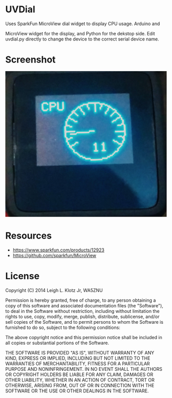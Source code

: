 # UVDial

Uses SparkFun MicroView dial widget to display CPU usage.  Arduino and

MicroView widget for the display, and Python for the dekstop side.
Edit uvdial.py directly to change the device to the correct serial
device name.

# Screenshot

![uvdial CPU monitor screenshot with SparkFun MicroView](uvdial.jpg "uvdial CPU monitor screenshot with SparkFun MicroView")

# Resources

- https://www.sparkfun.com/products/12923
- https://github.com/sparkfun/MicroView

# License
Copyright (C) 2014 Leigh L. Klotz Jr, WA5ZNU

Permission is hereby granted, free of charge, to any person obtaining a copy
of this software and associated documentation files (the "Software"), to deal
in the Software without restriction, including without limitation the rights
to use, copy, modify, merge, publish, distribute, sublicense, and/or sell
copies of the Software, and to permit persons to whom the Software is
furnished to do so, subject to the following conditions:

The above copyright notice and this permission notice shall be included in
all copies or substantial portions of the Software.

THE SOFTWARE IS PROVIDED "AS IS", WITHOUT WARRANTY OF ANY KIND, EXPRESS OR
IMPLIED, INCLUDING BUT NOT LIMITED TO THE WARRANTIES OF MERCHANTABILITY,
FITNESS FOR A PARTICULAR PURPOSE AND NONINFRINGEMENT. IN NO EVENT SHALL THE
AUTHORS OR COPYRIGHT HOLDERS BE LIABLE FOR ANY CLAIM, DAMAGES OR OTHER
LIABILITY, WHETHER IN AN ACTION OF CONTRACT, TORT OR OTHERWISE, ARISING FROM,
OUT OF OR IN CONNECTION WITH THE SOFTWARE OR THE USE OR OTHER DEALINGS IN
THE SOFTWARE.



